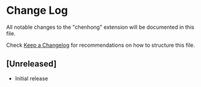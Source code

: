 # Change Log

All notable changes to the "chenhong" extension will be documented in this file.

Check [Keep a Changelog](http://keepachangelog.com/) for recommendations on how to structure this file.

## [Unreleased]

- Initial release